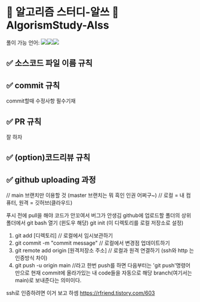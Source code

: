 #  🧮 알고리즘 스터디-알쓰 🧠 AlgorismStudy-Alss
풀이 가능 언어: <img src="https://img.shields.io/badge/c++-00599C?style=for-the-badge&logo=c%2B%2B&logoColor=white"/><img src="https://img.shields.io/badge/java-007396?style=for-the-badge&logo=java&logoColor=white"/><img src="https://img.shields.io/badge/python-3776AB?style=for-the-badge&logo=python&logoColor=white"/>


## ✅ 소스코드 파일 이름 규칙


## ✅ commit 규칙
commit할때 수정사항 필수기재

## ✅ PR 규칙
잘 하자

## ✅ (option)코드리뷰 규칙


## ✅ github uploading 과정
// main 브랜치만 이용할 것 (master 브랜치는 뭐 흑인 인권 어쩌구~)
// 로컬 = 내 컴퓨터, 원격 = 깃허브(클라우드)
                                                   
푸시 전에 pull을 해야 코드가 안꼬여서 버그가 안생김 
github에 업로드할 폴더의 상위 폴더에서 git bash 열기 (윈도우 해당)
git init (이 디렉토리를 로컬 저장소로 설정)
1. git add [디렉토리]                                // 로컬에서 임시보관하기
2. git commit -m "commit message"                  // 로컬에서 변경점 업데이트하기
3. git remote add origin [원격저장소 주소]             // 로컬과 원격 연결하기 (ssh와 http 는 인증방식 차이)
4. git push -u origin main                       //라고 한번 push를 하면 다음부터는 'git push'명령어 만으로 현재 commit에 올라가있는 내 code들을 자동으로 해당 branch(여기서는 main)로 보내준다는 의미이다.

ssh로 인증하려면 이거 보고 하셈
https://rfriend.tistory.com/603
